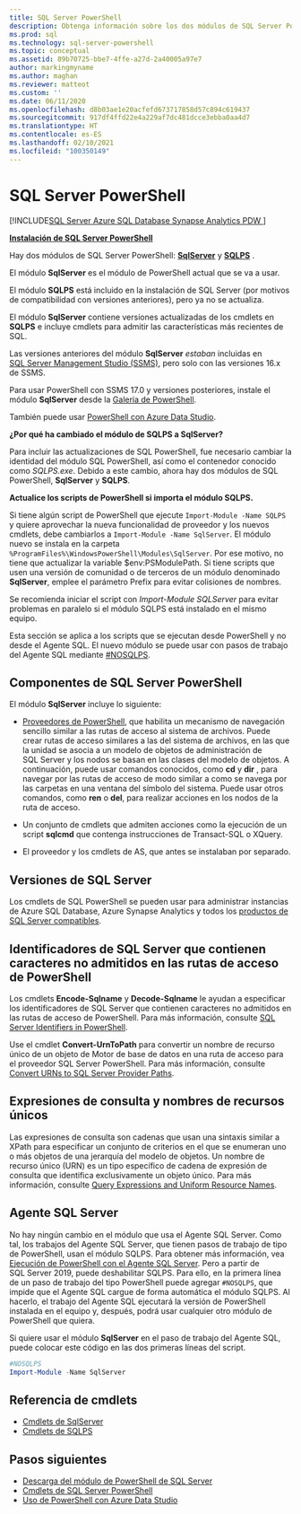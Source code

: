 ```yaml
---
title: SQL Server PowerShell
description: Obtenga información sobre los dos módulos de SQL Server PowerShell, SqlServer y SQLPS, que incluyen los proveedores y cmdlets de PowerShell.
ms.prod: sql
ms.technology: sql-server-powershell
ms.topic: conceptual
ms.assetid: 89b70725-bbe7-4ffe-a27d-2a40005a97e7
author: markingmyname
ms.author: maghan
ms.reviewer: matteot
ms.custom: ''
ms.date: 06/11/2020
ms.openlocfilehash: d8b03ae1e20acfefd673717858d57c894c619437
ms.sourcegitcommit: 917df4ffd22e4a229af7dc481dcce3ebba0aa4d7
ms.translationtype: HT
ms.contentlocale: es-ES
ms.lasthandoff: 02/10/2021
ms.locfileid: "100350149"
---
```

# <a name="sql-server-powershell"></a>SQL Server PowerShell

[!INCLUDE[SQL Server Azure SQL Database Synapse Analytics PDW ](../includes/applies-to-version/sql-asdb-asdbmi-asa-pdw.md)]

**[Instalación de SQL Server PowerShell](download-sql-server-ps-module.md)**

Hay dos módulos de SQL Server PowerShell: **[SqlServer](/powershell/module/sqlserver)** y **[SQLPS](/powershell/module/sqlps)** .

El módulo **SqlServer** es el módulo de PowerShell actual que se va a usar.

El módulo **SQLPS** está incluido en la instalación de SQL Server (por motivos de compatibilidad con versiones anteriores), pero ya no se actualiza.

El módulo **SqlServer** contiene versiones actualizadas de los cmdlets en **SQLPS** e incluye cmdlets para admitir las características más recientes de SQL.

Las versiones anteriores del módulo **SqlServer** *estaban* incluidas en [SQL Server Management Studio (SSMS)](../ssms/download-sql-server-management-studio-ssms.md), pero solo con las versiones 16.x de SSMS.

Para usar PowerShell con SSMS 17.0 y versiones posteriores, instale el módulo **SqlServer** desde la [Galería de PowerShell](https://www.powershellgallery.com/packages/SqlServer).

También puede usar [PowerShell con Azure Data Studio](../azure-data-studio/extensions/powershell-extension.md).

**¿Por qué ha cambiado el módulo de SQLPS a SqlServer?**

Para incluir las actualizaciones de SQL PowerShell, fue necesario cambiar la identidad del módulo SQL PowerShell, así como el contenedor conocido como *SQLPS.exe*. Debido a este cambio, ahora hay dos módulos de SQL PowerShell, **SqlServer** y **SQLPS**.  

**Actualice los scripts de PowerShell si importa el módulo SQLPS.**

Si tiene algún script de PowerShell que ejecute `Import-Module -Name SQLPS` y quiere aprovechar la nueva funcionalidad de proveedor y los nuevos cmdlets, debe cambiarlos a `Import-Module -Name SqlServer`. El módulo nuevo se instala en la carpeta `%ProgramFiles%\WindowsPowerShell\Modules\SqlServer`. Por ese motivo, no tiene que actualizar la variable $env:PSModulePath. Si tiene scripts que usen una versión de comunidad o de terceros de un módulo denominado **SqlServer**, emplee el parámetro Prefix para evitar colisiones de nombres.

Se recomienda iniciar el script con *Import-Module SQLServer* para evitar problemas en paralelo si el módulo SQLPS está instalado en el mismo equipo.

Esta sección se aplica a los scripts que se ejecutan desde PowerShell y no desde el Agente SQL. El nuevo módulo se puede usar con pasos de trabajo del Agente SQL mediante [#NOSQLPS](#sql-server-agent).

## <a name="sql-server-powershell-components"></a>Componentes de SQL Server PowerShell

El módulo **SqlServer** incluye lo siguiente:

- [Proveedores de PowerShell](/powershell/module/microsoft.powershell.core/about/about_providers), que habilita un mecanismo de navegación sencillo similar a las rutas de acceso al sistema de archivos. Puede crear rutas de acceso similares a las del sistema de archivos, en las que la unidad se asocia a un modelo de objetos de administración de SQL Server y los nodos se basan en las clases del modelo de objetos. A continuación, puede usar comandos conocidos, como **cd** y **dir** , para navegar por las rutas de acceso de modo similar a como se navega por las carpetas en una ventana del símbolo del sistema. Puede usar otros comandos, como **ren** o **del**, para realizar acciones en los nodos de la ruta de acceso.

- Un conjunto de cmdlets que admiten acciones como la ejecución de un script **sqlcmd** que contenga instrucciones de Transact-SQL o XQuery.  

- El proveedor y los cmdlets de AS, que antes se instalaban por separado.

## <a name="sql-server-versions"></a>Versiones de SQL Server

Los cmdlets de SQL PowerShell se pueden usar para administrar instancias de Azure SQL Database, Azure Synapse Analytics y todos los [productos de SQL Server compatibles](https://support.microsoft.com/lifecycle/search/1044).

## <a name="sql-server-identifiers-that-contain-characters-not-supported-in-powershell-paths"></a>Identificadores de SQL Server que contienen caracteres no admitidos en las rutas de acceso de PowerShell

Los cmdlets **Encode-Sqlname** y **Decode-Sqlname** le ayudan a especificar los identificadores de SQL Server que contienen caracteres no admitidos en las rutas de acceso de PowerShell. Para más información, consulte [SQL Server Identifiers in PowerShell](sql-server-identifiers-in-powershell.md).

Use el cmdlet **Convert-UrnToPath** para convertir un nombre de recurso único de un objeto de Motor de base de datos en una ruta de acceso para el proveedor SQL Server PowerShell. Para más información, consulte [Convert URNs to SQL Server Provider Paths](/powershell/module/sqlserver/Convert-UrnToPath).
  
## <a name="query-expressions-and-unique-resource-names"></a>Expresiones de consulta y nombres de recursos únicos  

Las expresiones de consulta son cadenas que usan una sintaxis similar a XPath para especificar un conjunto de criterios en el que se enumeran uno o más objetos de una jerarquía del modelo de objetos. Un nombre de recurso único (URN) es un tipo específico de cadena de expresión de consulta que identifica exclusivamente un objeto único. Para más información, consulte [Query Expressions and Uniform Resource Names](query-expressions-and-uniform-resource-names.md).

## <a name="sql-server-agent"></a>Agente SQL Server

No hay ningún cambio en el módulo que usa el Agente SQL Server. Como tal, los trabajos del Agente SQL Server, que tienen pasos de trabajo de tipo de PowerShell, usan el módulo SQLPS. Para obtener más información, vea [Ejecución de PowerShell con el Agente SQL Server](run-windows-powershell-steps-in-sql-server-agent.md). Pero a partir de SQL Server 2019, puede deshabilitar SQLPS. Para ello, en la primera línea de un paso de trabajo del tipo PowerShell puede agregar `#NOSQLPS`, que impide que el Agente SQL cargue de forma automática el módulo SQLPS. Al hacerlo, el trabajo del Agente SQL ejecutará la versión de PowerShell instalada en el equipo y, después, podrá usar cualquier otro módulo de PowerShell que quiera.

Si quiere usar el módulo **SqlServer** en el paso de trabajo del Agente SQL, puede colocar este código en las dos primeras líneas del script.

```powershell
#NOSQLPS
Import-Module -Name SqlServer
```

## <a name="cmdlet-reference"></a>Referencia de cmdlets

- [Cmdlets de SqlServer](/powershell/module/sqlserver)
- [Cmdlets de SQLPS](/powershell/module/sqlps)

## <a name="next-steps"></a>Pasos siguientes

- [Descarga del módulo de PowerShell de SQL Server](download-sql-server-ps-module.md)
- [Cmdlets de SQL Server PowerShell](/powershell/module/sqlserver)
- [Uso de PowerShell con Azure Data Studio](../azure-data-studio/extensions/powershell-extension.md)